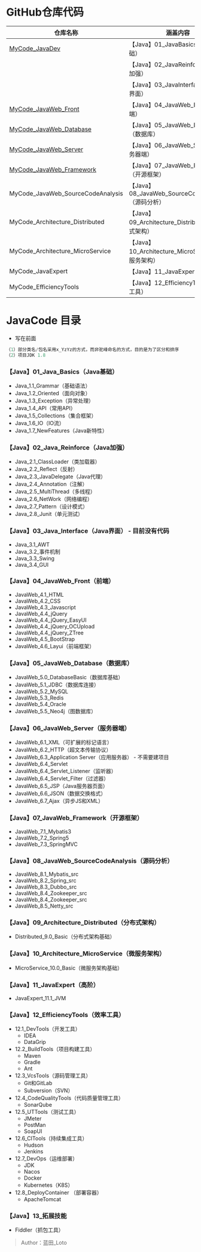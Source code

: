 # GitHub仓库代码

| 仓库名称                                                     | 涵盖内容                                           |
| ------------------------------------------------------------ | -------------------------------------------------- |
| [MyCode_JavaDev](https://github.com/shorfng/MyCode_JavaDev)  | 【Java】01_JavaBasics（Java基础）                  |
|                                                              | 【Java】02_JavaReinforce（Java加强）               |
|                                                              | 【Java】03_JavaInterface（Java界面）               |
| [MyCode_JavaWeb_Front](https://github.com/shorfng/MyCode_JavaWeb_Front) | 【Java】04_JavaWeb_Front（前端）                   |
| [MyCode_JavaWeb_Database](https://github.com/shorfng/MyCode_JavaWeb_Database) | 【Java】05_JavaWeb_Database（数据库）              |
| [MyCode_JavaWeb_Server](https://github.com/shorfng/MyCode_JavaWeb_Server) | 【Java】06_JavaWeb_Server（服务器端）              |
| [MyCode_JavaWeb_Framework](https://github.com/shorfng/MyCode_JavaWeb_Framework) | 【Java】07_JavaWeb_Framework（开源框架）           |
| MyCode_JavaWeb_SourceCodeAnalysis                            | 【Java】08_JavaWeb_SourceCodeAnalysis（源码分析）  |
| MyCode_Architecture_Distributed                              | 【Java】09_Architecture_Distributed（分布式架构）  |
| MyCode_Architecture_MicroService                             | 【Java】10_Architecture_MicroService（微服务架构） |
| MyCode_JavaExpert                                            | 【Java】11_JavaExpert（高阶）                      |
| MyCode_EfficiencyTools                                       | 【Java】12_EfficiencyTools（效率工具）             |



# JavaCode 目录
- 写在前面

```java
（1）部分类名/包名采用x_YzYz的方式，而非驼峰命名的方式，目的是为了区分和排序
（2）项目JDK 1.8
```



### 【Java】01_Java_Basics（Java基础）
- Java_1.1_Grammar（基础语法）
- Java_1.2_Oriented（面向对象）
- Java_1.3_Exception（异常处理）
- Java_1.4_API（常用API）
- Java_1.5_Collections（集合框架）
- Java_1.6_IO（IO流）
- Java_1.7_NewFeatures（Java新特性）



### 【Java】02_Java_Reinforce（Java加强）
- Java_2.1_ClassLoader（类加载器）
- Java_2.2_Reflect（反射）
- Java_2.3_JavaDelegate（Java代理）
- Java_2.4_Annotation（注解）
- Java_2.5_MultiThread（多线程）
- Java_2.6_NetWork（网络编程）
- Java_2.7_Pattern（设计模式）
- Java_2.8_Junit（单元测试）



### 【Java】03_Java_Interface（Java界面） - 目前没有代码
- Java_3.1_AWT
- Java_3.2_事件机制
- Java_3.3_Swing
- Java_3.4_GUI



### 【Java】04_JavaWeb_Front（前端）
- JavaWeb_4.1_HTML
- JavaWeb_4.2_CSS
- JavaWeb_4.3_Javascript
- JavaWeb_4.4_jQuery
- JavaWeb_4.4_jQuery_EasyUI
- JavaWeb_4.4_jQuery_OCUpload
- JavaWeb_4.4_jQuery_ZTree
- JavaWeb_4.5_BootStrap
- JavaWeb_4.6_Layui（前端框架）



### 【Java】05_JavaWeb_Database（数据库）
- JavaWeb_5.0_DatabaseBasic（数据库基础）
- JavaWeb_5.1_JDBC（数据库连接）
- JavaWeb_5.2_MySQL
- JavaWeb_5.3_Redis
- JavaWeb_5.4_Oracle
- JavaWeb_5.5_Neo4j（图数据库）



### 【Java】06_JavaWeb_Server（服务器端）
- JavaWeb_6.1_XML（可扩展的标记语言）
- JavaWeb_6.2_HTTP（超文本传输协议）
- JavaWeb_6.3_Application Server（应用服务器） - 不需要建项目
- JavaWeb_6.4_Servlet
- JavaWeb_6.4_Servlet_Listener（监听器）
- JavaWeb_6.4_Servlet_Filter（过滤器）
- JavaWeb_6.5_JSP（Java服务器页面）
- JavaWeb_6.6_JSON（数据交换格式）
- JavaWeb_6.7_Ajax（异步JS和XML）



### 【Java】07_JavaWeb_Framework（开源框架）
- JavaWeb_7.1_Mybatis3
- JavaWeb_7.2_Spring5
- JavaWeb_7.3_SpringMVC



### 【Java】08_JavaWeb_SourceCodeAnalysis（源码分析）

- JavaWeb_8.1_Mybatis_src
- JavaWeb_8.2_Spring_src
- JavaWeb_8.3_Dubbo_src
- JavaWeb_8.4_Zookeeper_src
- JavaWeb_8.4_Zookeeper_src
- JavaWeb_8.5_Netty_src



### 【Java】09_Architecture_Distributed（分布式架构）

- Distributed_9.0_Basic（分布式架构基础）



### 【Java】10_Architecture_MicroService（微服务架构）

- MicroService_10.0_Basic（微服务架构基础）



### 【Java】11_JavaExpert（高阶）

- JavaExpert_11.1_JVM



### 【Java】12_EfficiencyTools（效率工具）

- 12.1_DevTools（开发工具）
    - IDEA
    - DataGrip
- 12.2_BuildTools（项目构建工具）
    - Maven
    - Gradle
    - Ant
- 12.3_VcsTools（源码管理工具）
    - Git和GitLab
    - Subversion（SVN）
- 12.4_CodeQualityTools（代码质量管理工具）
    - SonarQube
- 12.5_UTTools（测试工具）
    - JMeter
    - PostMan
    - SoapUI
- 12.6_CITools（持续集成工具）
    - Hudson
    - Jenkins
- 12.7_DevOps（运维部署）
    - JDK
    - Nacos
    - Docker
    - Kubernetes（K8S）
- 12.8_DeployContainer （部署容器）
    - ApacheTomcat



### 【Java】13_拓展技能

- Fiddler（抓包工具）



> Author：蓝田_Loto